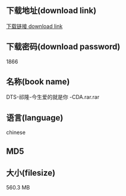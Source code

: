 ## 下载地址(download link)
[下载链接 download link](https://voluble-croquembouche-d321dc.netlify.app/?s=DTS-%E7%A5%81%E9%9A%86-%E4%BB%8A%E7%94%9F%E7%88%B1%E7%9A%84%E5%B0%B1%E6%98%AF%E4%BD%A0+-CDA.rar)

## 下载密码(download password)
1866

## 名称(book name)
DTS-祁隆-今生爱的就是你 -CDA.rar.rar

## 语言(language)
chinese

## MD5


## 大小(filesize)
560.3 MB
